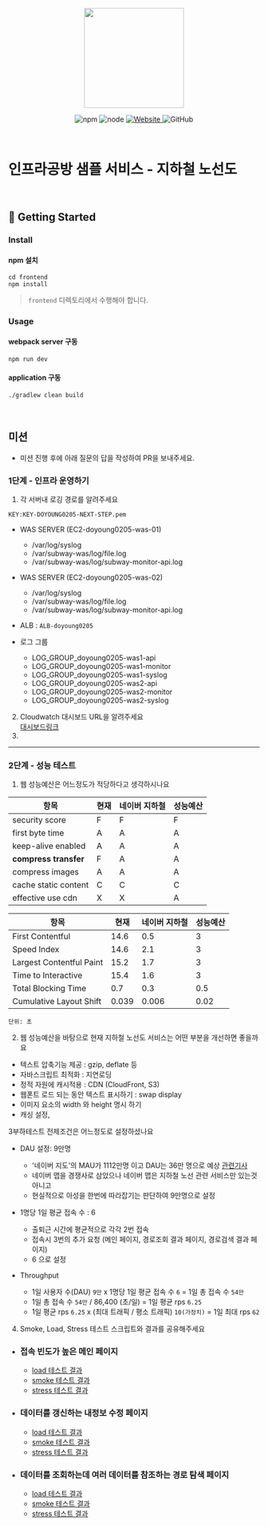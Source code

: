 <p align="center">
    <img width="200px;" src="https://raw.githubusercontent.com/woowacourse/atdd-subway-admin-frontend/master/images/main_logo.png"/>
</p>
<p align="center">
  <img alt="npm" src="https://img.shields.io/badge/npm-%3E%3D%205.5.0-blue">
  <img alt="node" src="https://img.shields.io/badge/node-%3E%3D%209.3.0-blue">
  <a href="https://edu.nextstep.camp/c/R89PYi5H" alt="nextstep atdd">
    <img alt="Website" src="https://img.shields.io/website?url=https%3A%2F%2Fedu.nextstep.camp%2Fc%2FR89PYi5H">
  </a>
  <img alt="GitHub" src="https://img.shields.io/github/license/next-step/atdd-subway-service">
</p>

<br>

# 인프라공방 샘플 서비스 - 지하철 노선도

<br>

## 🚀 Getting Started

### Install
#### npm 설치
```
cd frontend
npm install
```
> `frontend` 디렉토리에서 수행해야 합니다.

### Usage
#### webpack server 구동
```
npm run dev
```
#### application 구동
```
./gradlew clean build
```

<br>

## 미션

* 미션 진행 후에 아래 질문의 답을 작성하여 PR을 보내주세요.

### 1단계 - 인프라 운영하기

1. 각 서버내 로깅 경로를 알려주세요

```KEY:KEY-DOYOUNG0205-NEXT-STEP.pem```

- WAS SERVER (EC2-doyoung0205-was-01)
    - /var/log/syslog
    - /var/subway-was/log/file.log
    - /var/subway-was/log/subway-monitor-api.log
- WAS SERVER (EC2-doyoung0205-was-02)
    - /var/log/syslog
    - /var/subway-was/log/file.log
    - /var/subway-was/log/subway-monitor-api.log

- ALB : `ALB-doyoung0205`

- 로그 그룹
    - LOG_GROUP_doyoung0205-was1-api
    - LOG_GROUP_doyoung0205-was1-monitor
    - LOG_GROUP_doyoung0205-was1-syslog
    - LOG_GROUP_doyoung0205-was2-api
    - LOG_GROUP_doyoung0205-was2-monitor
    - LOG_GROUP_doyoung0205-was2-syslog


2. Cloudwatch 대시보드 URL을 알려주세요 <br/>
   [대시보드링크](https://ap-northeast-2.console.aws.amazon.com/cloudwatch/home?region=ap-northeast-2#dashboards:name=doyoung0205-dashboard)
3.

---

### 2단계 - 성능 테스트

1. 웹 성능예산은 어느정도가 적당하다고 생각하시나요

| 항목                    | 현재  | 네이버 지하철 | 성능예산 | 
|-----------------------|-----|---------|------|
| security score        | F   | F       | F    | 
| first byte time       | A   | A       | A    | 
| keep-alive enabled    | A   | A       | A    | 
| **compress transfer** | F   | A       | A    |
| compress images       | A   | A       | A    | 
| cache static content  | C   | C       | C    | 
| effective use cdn     | X   | X       | A    | 

| 항목                       | 현재    | 네이버 지하철 | 성능예산 |
|--------------------------|-------|---------|------|
| First Contentful         | 14.6  | 0.5     | 3    | 
| Speed Index              | 14.6  | 2.1     | 3    | 
| Largest Contentful Paint | 15.2  | 1.7     | 3    | 
| Time to Interactive      | 15.4  | 1.6     | 3    | 
| Total Blocking Time      | 0.7   | 0.3     | 0.5  | 
| Cumulative Layout Shift  | 0.039 | 0.006   | 0.02 | 

`단위: 초`

2. 웹 성능예산을 바탕으로 현재 지하철 노선도 서비스는 어떤 부분을 개선하면 좋을까요

- 텍스트 압축기능 제공 : gzip, deflate 등
- 자바스크립트 최적화 : 지연로딩
- 정적 자원에 캐시적용 : CDN (CloudFront, S3)
- 웹폰트 로드 되는 동안 텍스트 표시하기 : swap display
- 이미지 요소의 width 와 height 명시 하기
- 캐싱 설정,

3부하테스트 전제조건은 어느정도로 설정하셨나요

- DAU 설정: 9만명
  - '네이버 지도'의 MAU가 1112만명 이고 DAU는 36만 명으로 예상
    [관련기사](https://www.asiae.co.kr/article/2020070908251213843)
  - 네이버 맵을 경쟁사로 삼았으나 네이버 맵은 지하철 노선 관련 서비스만 있는것 아니고
  - 현실적으로 아성을 한번에 따라잡기는 판단하여 9만명으로 설정

- 1명당 1일 평균 접속 수 : 6
  - 출퇴근 시간에 평균적으로 각각 2번 접속
  - 접속시 3번의 추가 요청 (메인 페이지, 경로조회 결과 페이지, 경로검색 결과 페이지)
  - 6 으로 설정

- Throughput
  - 1일 사용자 수(DAU) `9만` x 1명당 1일 평균 접속 수 `6` = 1일 총 접속 수 `54만`
  - 1일 총 접속 수 `54만` / 86,400 (초/일) = 1일 평균 rps `6.25`
  - 1일 평균 rps `6.25` x (최대 트래픽 / 평소 트래픽) `10(가정치)` = 1일 최대 rps `62`


4. Smoke, Load, Stress 테스트 스크립트와 결과를 공유해주세요

- ### 접속 빈도가 높은 메인 페이지
  - [load 테스트 결과](./k6/main/load-result.txt)
  - [smoke 테스트 결과](./k6/main/smoke-result.txt)
  - [stress 테스트 결과](./k6/main/stress-result.txt)

- ### 데이터를 갱신하는 내정보 수정 페이지

  - [load 테스트 결과](./k6/myinfo-update/load-result.txt)
  - [smoke 테스트 결과](./k6/myinfo-update/smoke-result.txt)
  - [stress 테스트 결과](./k6/myinfo-update/stress-result.txt)

- ### 데이터를 조회하는데 여러 데이터를 참조하는 경로 탐색 페이지
  - [load 테스트 결과](./k6/path/load-result.txt)
  - [smoke 테스트 결과](./k6/path/smoke-result.txt)
  - [stress 테스트 결과](./k6/path/stress-result.txt)
